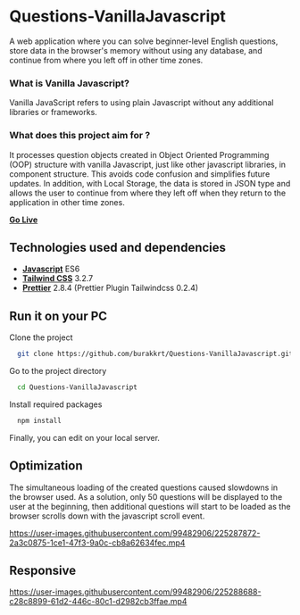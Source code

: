 
# Questions-VanillaJavascript

A web application where you can solve beginner-level English questions, store data in the browser's memory without using any database, and continue from where you left off in other time zones.

### What is Vanilla Javascript?
Vanilla JavaScript refers to using plain Javascript without any additional libraries or frameworks.

### What does this project aim for ?
It processes question objects created in Object Oriented Programming (OOP) structure with vanilla Javascript, just like other javascript libraries, in component structure. This avoids code confusion and simplifies future updates.
In addition, with Local Storage, the data is stored in JSON type and allows the user to continue from where they left off when they return to the application in other time zones.

[**Go Live**](https://burakkrt.github.io/Questions-VanillaJavascript/)
## Technologies used and dependencies

- [**Javascript**](https://www.javascript.com) ES6
- [**Tailwind CSS**](https://tailwindcss.com) 3.2.7
- [**Prettier**](https://prettier.io) 2.8.4 (Prettier Plugin Tailwindcss 0.2.4)



## Run it on your PC

Clone the project

```bash
  git clone https://github.com/burakkrt/Questions-VanillaJavascript.git
```

Go to the project directory

```bash
  cd Questions-VanillaJavascript
```

Install required packages

```bash
  npm install
```

Finally, you can edit on your local server.

## Optimization

The simultaneous loading of the created questions caused slowdowns in the browser used. As a solution, only 50 questions will be displayed to the user at the beginning, then additional questions will start to be loaded as the browser scrolls down with the javascript scroll event.

https://user-images.githubusercontent.com/99482906/225287872-2a3c0875-1ce1-47f3-9a0c-cb8a62634fec.mp4

## Responsive

https://user-images.githubusercontent.com/99482906/225288688-c28c8899-61d2-446c-80c1-d2982cb3ffae.mp4
